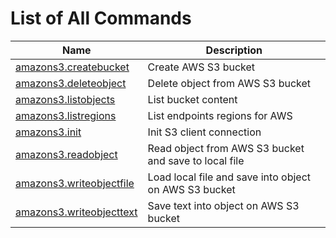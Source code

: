 
# List of All Commands

| Name | Description |
| ---- | ----------- |
| [amazons3.createbucket](https://github.com/G1ANT-Robot/G1ANT.Addon.AmazonS3/blob/master/G1ANT.Addon.AmazonS3/Commands/CreateBucketCommand.md) | Create AWS S3 bucket |
| [amazons3.deleteobject](https://github.com/G1ANT-Robot/G1ANT.Addon.AmazonS3/blob/master/G1ANT.Addon.AmazonS3/Commands/DeleteObjectCommand.md) | Delete object from AWS S3 bucket |
| [amazons3.listobjects](https://github.com/G1ANT-Robot/G1ANT.Addon.AmazonS3/blob/master/G1ANT.Addon.AmazonS3/Commands/ListObjectsCommand.md) | List bucket content |
| [amazons3.listregions](https://github.com/G1ANT-Robot/G1ANT.Addon.AmazonS3/blob/master/G1ANT.Addon.AmazonS3/Commands/ListRegionsCommand.md) | List endpoints regions for AWS |
| [amazons3.init](https://github.com/G1ANT-Robot/G1ANT.Addon.AmazonS3/blob/master/G1ANT.Addon.AmazonS3/Commands/OpenCommand.md) | Init S3 client connection |
| [amazons3.readobject](https://github.com/G1ANT-Robot/G1ANT.Addon.AmazonS3/blob/master/G1ANT.Addon.AmazonS3/Commands/ReadObjectCommand.md) | Read object from AWS S3 bucket and save to local file |
| [amazons3.writeobjectfile](https://github.com/G1ANT-Robot/G1ANT.Addon.AmazonS3/blob/master/G1ANT.Addon.AmazonS3/Commands/WriteObjectFromFileCommand.md) | Load local file and save into object on AWS S3 bucket |
| [amazons3.writeobjecttext](https://github.com/G1ANT-Robot/G1ANT.Addon.AmazonS3/blob/master/G1ANT.Addon.AmazonS3/Commands/WriteObjectFromTextCommand.md) | Save text into object on AWS S3 bucket |
